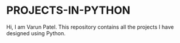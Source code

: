 # PROJECTS-IN-PYTHON
Hi, I am Varun Patel. This repository contains all the projects I have designed using Python. 
